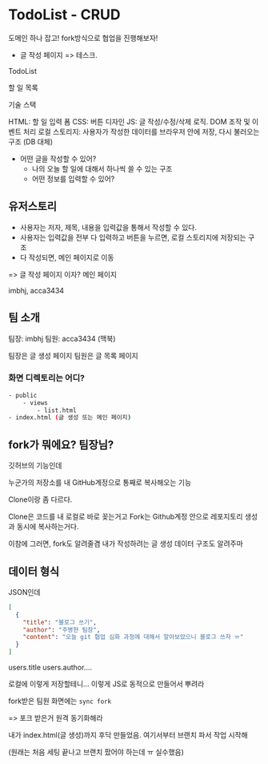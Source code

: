 # TodoList - CRUD

도메인 하나 잡고! fork방식으로 협업을 진행해보자!

- 글 작성 페이지 => 테스크.

TodoList

할 일 목록

기술 스택

HTML: 할 일 입력 폼
CSS: 버튼 디자인
JS: 글 작성/수정/삭제 로직. DOM 조작 및 이벤트 처리
로컬 스토리지: 사용자가 작성한 데이터를 브라우저 안에 저장, 다시 불러오는 구조 (DB 대체)

- 어떤 글을 작성할 수 있어?
  - 나의 오늘 할 일에 대해서 하나씩 쓸 수 있는 구조
  - 어떤 정보를 입력할 수 있어?

## 유저스토리

- 사용자는 저자, 제목, 내용을 입력값을 통해서 작성할 수 있다.
- 사용자는 입력값을 전부 다 입력하고 버튼을 누르면, 로컬 스토리지에 저장되는 구조
- 다 작성되면, 메인 페이지로 이동

=> 글 작성 페이지 이자? 메인 페이지

imbhj, acca3434

## 팀 소개

팀장: imbhj
팀원: acca3434 (맥북)

팀장은 글 생성 페이지
팀원은 글 목록 페이지

### 화면 디렉토리는 어디?

```sh
- public
    - views
        - list.html
- index.html (글 생성 또는 메인 페이지)
```

## fork가 뭐에요? 팀장님?

깃허브의 기능인데

누군가의 저장소를 내 GitHub계정으로 통째로 복사해오는 기능

Clone이랑 좀 다르다.

Clone은 코드를 내 로컬로 바로 꽂는거고
Fork는 Github계정 안으로 레포지토리 생성과 동시에 복사하는거다.

이참에 그러면, fork도 알려줄겸
내가 작성하려는 글 생성 데이터 구조도 알려주마

## 데이터 형식

JSON인데

```json
[
  {
    "title": "블로그 쓰기",
    "author": "주병현 팀장",
    "content": "오늘 git 협업 심화 과정에 대해서 알아보았으니 블로그 쓰자 ㅠ"
  }
]
```

users.title
users.author....

로컬에 이렇게 저장할테니...
이렇게 JS로 동적으로 만들어서 뿌려라

fork받은 팀원 화면에는 `sync fork`

=> 포크 받은거 원격 동기화해라

내가 index.html(글 생성)까지 후닥 만들었음.
여기서부터 브랜치 파서 작업 시작해

(원래는 처음 세팅 끝나고 브랜치 팠어야 하는데 ㅠ 실수했음)
